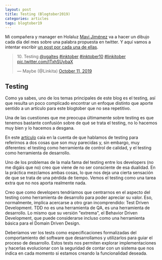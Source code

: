```yaml
---
layout: post
title: Testing (Blogtober2019)
categories: articles
tags: blogtober19
---
```


Mi compañera y manager en Holaluz [Mavi Jiménez](https://twitter.com/Linkita) va a hacer un dibujo cada día del mes sobre una palabra propuesta en twitter. Y aquí vamos a intentar escribir [un post por cada una de ellas](https://franiglesias.github.io/blogtober19-status/).

<blockquote class="twitter-tweet" data-conversation="none"><p lang="en" dir="ltr">10. Testing <a href="https://twitter.com/vgaltes?ref_src=twsrc%5Etfw">@vgaltes</a> <a href="https://twitter.com/hashtag/inktober?src=hash&amp;ref_src=twsrc%5Etfw">#inktober</a> <a href="https://twitter.com/hashtag/inktober10?src=hash&amp;ref_src=twsrc%5Etfw">#inktober10</a> <a href="https://twitter.com/hashtag/linkitober?src=hash&amp;ref_src=twsrc%5Etfw">#linkitober</a> <a href="https://t.co/ITxhSUybaX">pic.twitter.com/ITxhSUybaX</a></p>&mdash; Maybe (@Linkita) <a href="https://twitter.com/Linkita/status/1182725159997923329?ref_src=twsrc%5Etfw">October 11, 2019</a></blockquote> <script async src="https://platform.twitter.com/widgets.js" charset="utf-8"></script>

## Testing

Como ya sabes, uno de los temas principales de este blog es el testing, así que resulta un poco complicado encontrar un enfoque distinto que aporte sentido a un artículo para este blogtober que no sea repetitivo.

Una de las cuestiones que me preocupa últimamente sobre testing es que tenemos bastante confusión sobre de qué se trata el testing, no lo hacemos muy bien y lo hacemos a desgana.

En este [artículo](https://franiglesias.github.io/test-duality/) caía en la cuenta de que hablamos de testing para referirnos a dos cosas que son muy parecidas y, sin embargo, muy diferentes: el testing como herramienta de control de calidad, y el testing como herramienta de desarrollo.

Uno de los problemas de la mala fama del testing entre los developers (no me digáis que no) creo que viene de no ser consciente de esa dualidad. En la práctica mezclamos ambas cosas, lo que nos deja una cierta sensación de que se trata de una pérdida de tiempo. Vemos el testing como una tarea extra que no nos aporta realmente nada.

Creo que como developers tendríamos que centrarnos en el aspecto del testing como herramienta de desarrollo para poder apreciar su valor. Eso, normalmente, implica acercarse a otro gran incomprendido: Test Driven Development. TDD no es una herramienta de QA, es una herramienta de desarrollo. Lo mismo que su versión "extrema", el Behavior Driven Development, que puede considerarse incluso como una herramienta básica para el Domain Driven Design.

Deberíamos ver los tests como especificaciones formalizadas del comportamiento del software que desarrollamos y utilizarlos para guiar el proceso de desarrollo. Estos tests nos permiten explorar implementaciones y hacerlas evolucionar con la seguridad de contar con un sistema que nos indica en cada momento si estamos creando la funcionalidad deseada.


